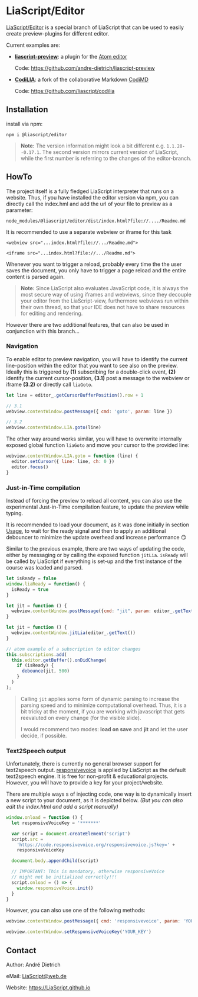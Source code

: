 # LiaScript/Editor

[LiaScript/Editor](https://github.com/LiaScript/LiaScript/tree/editor) is a
special branch of LiaScript that can be used to easily create preview-plugins
for different editor.

Current examples are:

- [**liascript-preview**](https://atom.io/packages/liascript-preview): a plugin
  for the [Atom editor](https://atom.io)

  Code: https://github.com/andre-dietrich/liascript-preview

- [**CodiLIA**](https://github.com/liascript/codilia): a fork of the
  collaborative Markdown [CodiMD](https://github.com/hackmdio/codimd)

  Code: https://github.com/liascript/codilia

## Installation

install via npm:

`npm i @liascript/editor`

> **Note:** The version information might look a bit different e.g.
> `1.1.28--0.17.1`. The second version mirrors current version of LiaScript,
> while the first number is referring to the changes of the editor-branch.

## HowTo

The project itself is a fully fledged LiaScript interpreter that runs on a
website. Thus, if you have installed the editor version via npm, you can
directly call the index.hml and add the url of your file to preview as a
parameter:

`node_modules/@liascript/editor/dist/index.html?file://..../Readme.md`

It is recommended to use a separate webview or iframe for this task

`<webview src="...index.html?file://.../Readme.md">`

`<iframe src="...index.html?file://.../Readme.md">`

Whenever you want to trigger a reload, probably every time the the user saves
the document, you only have to trigger a page reload and the entire content is
parsed again.

> **Note:** Since LiaScript also evaluates JavaScript code, it is always the
> most secure way of using iframes and webviews, since they decouple your editor
> from the LiaScript-view, furthermore webviews run within their own thread, so
> that your IDE does not have to share resources for editing and rendering.

However there are two additional features, that can also be used in conjunction
with this branch...

### Navigation

To enable editor to preview navigation, you will have to identify the current
line-position within the editor that you want to see also on the preview.
Ideally this is triggered by **(1)** subscribing for a double-click event,
**(2)** identify the current cursor-position, **(3.1)** post a message to the
webview or iframe **(3.2)** or directly call `liaGoto`.

```javascript
let line = editor_.getCursorBufferPosition().row + 1

// 3.1
webview.contentWindow.postMessage({ cmd: 'goto', param: line })

// 3.2
webview.contentWindow.LIA.goto(line)
```

The other way around works similar, you will have to overwrite internally
exposed global function `liaGoto` and move your cursor to the provided line:

```javascript
webview.contentWindow.LIA.goto = function (line) {
  editor.setCursor({ line: line, ch: 0 })
  editor.focus()
}
```

### Just-in-Time compilation

Instead of forcing the preview to reload all content, you can also use the
experimental Just-in-Time compilation feature, to update the preview while
typing.

It is recommended to load your document, as it was done initially in section
[Usage](#usage), to wait for the ready signal and then to apply an additional
debouncer to minimize the update overhead and increase performance 😏

Similar to the previous example, there are two ways of updating the code, either
by messaging or by calling the exposed function `jitLia`. `isReady` will be
called by LiaScript if everything is set-up and the first instance of the course
was loaded and parsed.

```javascript
let isReady = false
window.liaReady = function() {
  isReady = true
}

let jit = function () {
  webview.contentWindow.postMessage({cmd: "jit", param: editor_.getText()});
}

let jit = function () {
  webview.contentWindow.jitLia(editor_.getText())
}

// atom example of a subscription to editor changes
this.subscriptions.add(
  this.editor.getBuffer().onDidChange(
    if (isReady) {
      debounce(jit, 500)
    }
  )
);
```

> Calling `jit` applies some form of dynamic parsing to increase the parsing
> speed and to minimize computational overhead. Thus, it is a bit tricky at the
> moment, if you are working with javascript that gets reevaluted on every
> change (for the visible slide).
>
> I would recommend two modes: **load on save** and **jit** and let the user
> decide, if possible.

### Text2Speech output

Unfortunately, there is currently no general browser support for text2speech
output. [responsivevoice](https://responsivevoice.org) is applied by LiaScript
as the default text2speech engine. It is free for non-profit & educational
projects. However, you will have to provide a key for your project/website.

There are multiple ways s of injecting code, one way is to dynamically insert
a new script to your document, as it is depicted below.
_(But you can also edit the index.html and add a script manually)_

```javascript
window.onload = function () {
  let responsiveVoiceKey = '*******'

  var script = document.createElement('script')
  script.src =
    'https://code.responsivevoice.org/responsivevoice.js?key=' +
    responsiveVoiceKey

  document.body.appendChild(script)

  // IMPORTANT: This is mandatory, otherwise responsiveVoice
  // might not be initialized correctly!!!
  script.onload = () => {
    window.responsiveVoice.init()
  }
}
```

However, you can also use one of the following methods:

```javascript
webview.contentWindow.postMessage({ cmd: 'responsivevoice', param: 'YOUR_KEY' })

webview.contentWindow.setResponsiveVoiceKey('YOUR_KEY')
```

## Contact

Author: André Dietrich

eMail: LiaScript@web.de

Website: https://LiaScript.github.io
